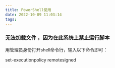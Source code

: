 ```yaml
---
title: PowerShell使用
date: 2022-10-09 11:03:14
tags:
---
```


### 无法加载文件 ，因为在此系统上禁止运行脚本

用管理员身份打开shell命令行，输入以下命令即可：

set-executionpolicy remotesigned